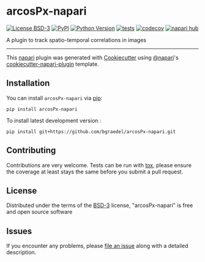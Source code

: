 # arcosPx-napari

[![License BSD-3](https://img.shields.io/pypi/l/arcosPx-napari.svg?color=green)](https://github.com/bgraedel/arcosPx-napari/raw/main/LICENSE)
[![PyPI](https://img.shields.io/pypi/v/arcosPx-napari.svg?color=green)](https://pypi.org/project/arcosPx-napari)
[![Python Version](https://img.shields.io/pypi/pyversions/arcosPx-napari.svg?color=green)](https://python.org)
[![tests](https://github.com/bgraedel/arcosPx-napari/workflows/tests/badge.svg)](https://github.com/bgraedel/arcosPx-napari/actions)
[![codecov](https://codecov.io/gh/bgraedel/arcosPx-napari/branch/main/graph/badge.svg)](https://codecov.io/gh/bgraedel/arcosPx-napari)
[![napari hub](https://img.shields.io/endpoint?url=https://api.napari-hub.org/shields/arcosPx-napari)](https://napari-hub.org/plugins/arcosPx-napari)

A plugin to track spatio-temporal correlations in images

----------------------------------

This [napari] plugin was generated with [Cookiecutter] using [@napari]'s [cookiecutter-napari-plugin] template.

<!--
Don't miss the full getting started guide to set up your new package:
https://github.com/napari/cookiecutter-napari-plugin#getting-started

and review the napari docs for plugin developers:
https://napari.org/stable/plugins/index.html
-->

## Installation

You can install `arcosPx-napari` via [pip]:

    pip install arcosPx-napari



To install latest development version :

    pip install git+https://github.com/bgraedel/arcosPx-napari.git


## Contributing

Contributions are very welcome. Tests can be run with [tox], please ensure
the coverage at least stays the same before you submit a pull request.

## License

Distributed under the terms of the [BSD-3] license,
"arcosPx-napari" is free and open source software

## Issues

If you encounter any problems, please [file an issue] along with a detailed description.

[napari]: https://github.com/napari/napari
[Cookiecutter]: https://github.com/audreyr/cookiecutter
[@napari]: https://github.com/napari
[MIT]: http://opensource.org/licenses/MIT
[BSD-3]: http://opensource.org/licenses/BSD-3-Clause
[GNU GPL v3.0]: http://www.gnu.org/licenses/gpl-3.0.txt
[GNU LGPL v3.0]: http://www.gnu.org/licenses/lgpl-3.0.txt
[Apache Software License 2.0]: http://www.apache.org/licenses/LICENSE-2.0
[Mozilla Public License 2.0]: https://www.mozilla.org/media/MPL/2.0/index.txt
[cookiecutter-napari-plugin]: https://github.com/napari/cookiecutter-napari-plugin

[file an issue]: https://github.com/bgraedel/arcosPx-napari/issues

[napari]: https://github.com/napari/napari
[tox]: https://tox.readthedocs.io/en/latest/
[pip]: https://pypi.org/project/pip/
[PyPI]: https://pypi.org/
